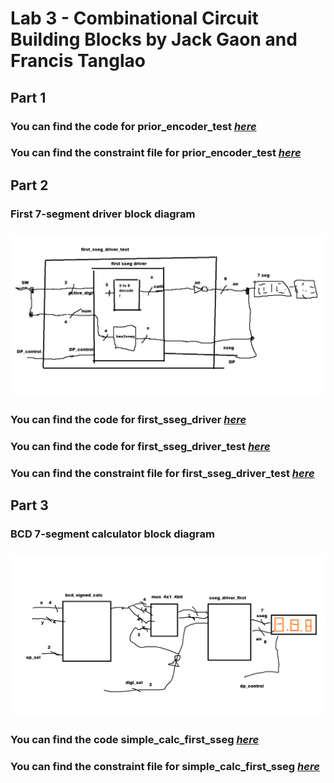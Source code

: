 # Lab 3 - Combinational Circuit Building Blocks by Jack Gaon and Francis Tanglao

## Part 1
### You can find the code for prior_encoder_test [*here*](https://github.com/fctanglao/DigitalLogicDesignUsingVerilogLabs/blob/main/Lab%203/Part%201/prior_encoder_test.v)
### You can find the constraint file for prior_encoder_test [*here*](https://github.com/fctanglao/DigitalLogicDesignUsingVerilogLabs/blob/main/Lab%203/Part%201/Nexys-A7-100T-Master.xdc)

## Part 2
### First 7-segment driver block diagram
### ![Block diagram](https://github.com/fctanglao/DigitalLogicDesignUsingVerilogLabs/blob/main/Lab%203/Part%202/first%207-segment%20driver%20block%20diagram.png)
### You can find the code for first_sseg_driver [*here*](https://github.com/fctanglao/DigitalLogicDesignUsingVerilogLabs/blob/main/Lab%203/Part%202/first_sseg_driver.v) 
### You can find the code for first_sseg_driver_test [*here*](https://github.com/fctanglao/DigitalLogicDesignUsingVerilogLabs/blob/main/Lab%203/Part%202/first_sseg_driver_test.v)
### You can find the constraint file for first_sseg_driver_test [*here*](https://github.com/fctanglao/DigitalLogicDesignUsingVerilogLabs/blob/main/Lab%203/Part%202/Nexys-A7-100T-Master.xdc)

## Part 3
### BCD 7-segment calculator block diagram
### ![Block diagram](https://github.com/fctanglao/DigitalLogicDesignUsingVerilogLabs/blob/main/Lab%203/Part%203/bcd%207-segment%20calculator%20block%20diagram.png)
### You can find the code simple_calc_first_sseg [*here*](https://github.com/fctanglao/DigitalLogicDesignUsingVerilogLabs/blob/main/Lab%203/Part%203/simple_calc_first_sseg.v)
### You can find the constraint file for simple_calc_first_sseg [*here*](https://github.com/fctanglao/DigitalLogicDesignUsingVerilogLabs/blob/main/Lab%203/Part%203/Nexys-A7-100T-Master.xdc)
